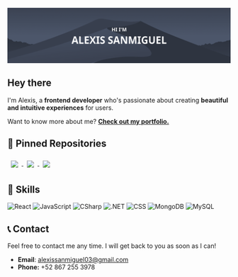 [![Alexis Github Banner](./assets/newbanner.png)](https://alexisdev.vercel.app/)

## Hey there

I'm Alexis, a **frontend developer** who's passionate about creating **beautiful and intuitive experiences** for users.

Want to know more about me? **[Check out my portfolio.](https://alexisdev.vercel.app/)**

## 📌 Pinned Repositories

<a href="https://github.com/alexisstdev/alexisdev-portfolio">
  <img align="center" style="margin:0.5rem" src="https://github-readme-stats.vercel.app/api/pin/?username=alexisstdev&repo=alexisdev-portfolio&title_color=ffffff&text_color=c9cacc&icon_color=4c566a&bg_color=2e3440" />
</a>

<a href="https://github.com/alexisstdev/alexis.ai">
  <img align="center" style="margin:0.5rem" src="https://github-readme-stats.vercel.app/api/pin/?username=alexisstdev&repo=alexis.ai&title_color=ffffff&text_color=c9cacc&icon_color=4c566a&bg_color=2e3440" />
</a>

<a href="https://github.com/alexisstdev/binary-search-tree-viewer">
  <img align="center" style="margin:0.5rem" src="https://github-readme-stats.vercel.app/api/pin/?username=alexisstdev&repo=binary-search-tree-viewer&title_color=ffffff&text_color=c9cacc&icon_color=4c566a&bg_color=2e3440" />
</a>

## 💼 Skills

<img src="https://img.shields.io/badge/React-informational?style=flat&logo=react&logoColor=white&color=4c566a" alt="React" height="27" />

<img src="https://img.shields.io/badge/JavaScript-informational?style=flat&logo=JavaScript&logoColor=white&color=4c566a" alt="JavaScript" height="27" />

<img src="https://img.shields.io/badge/CSharp-informational?style=flat&logo=c-sharp&logoColor=white&color=4c566a" alt="CSharp" height="27" />

<img src="https://img.shields.io/badge/.NET-informational?style=flat&logo=.net&logoColor=white&color=4c566a" alt=".NET" height="27" />

<img src="https://img.shields.io/badge/CSS-informational?style=flat&logo=css3&logoColor=white&color=4c566a" alt="CSS" height="27" />

<img src="https://img.shields.io/badge/MongoDB-informational?style=flat&logo=MongoDB&logoColor=white&color=4c566a" alt="MongoDB" height="27" />

<img src="https://img.shields.io/badge/MySQL-informational?style=flat&logo=MySQL&logoColor=white&color=4c566a" alt="MySQL" height="27" />

## 📞 Contact

Feel free to contact me any time. I will get back to you as soon as I can!

- **Email**: alexissanmiguel03@gmail.com
- **Phone:** +52 867 255 3978 

